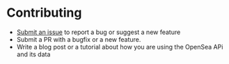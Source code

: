# Contributing

* [Submit an issue](https://github.com/zseta/python-opensea/issues) to report a bug or suggest a new feature
* Submit a PR with a bugfix or a new feature.
* Write a blog post or a tutorial about how you are using the OpenSea APi and its data